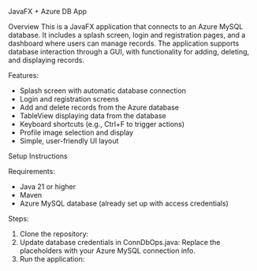JavaFX + Azure DB App

Overview
This is a JavaFX application that connects to an Azure MySQL database. It includes a splash screen, login and registration pages, and a dashboard where users can manage records. The application supports database interaction through a GUI, with functionality for adding, deleting, and displaying records.

Features:

- Splash screen with automatic database connection
- Login and registration screens
- Add and delete records from the Azure database
- TableView displaying data from the database
- Keyboard shortcuts (e.g., Ctrl+F to trigger actions)
- Profile image selection and display
- Simple, user-friendly UI layout

Setup Instructions

Requirements:
- Java 21 or higher
- Maven
- Azure MySQL database (already set up with access credentials)

Steps:
1. Clone the repository:
2. Update database credentials in ConnDbOps.java: Replace the placeholders with your Azure MySQL connection info.
3. Run the application:


